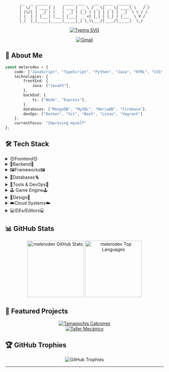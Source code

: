 <div align="center">
  <div align="center">
    
   ``` 
  __  __ _____ _     _____ ____   ___  ____  _______     __
 |  \/  | ____| |   | ____|  _ \ / _ \|  _ \| ____\ \   / /
 | |\/| |  _| | |   |  _| | |_) | | | | | | |  _|  \ \ / / 
 | |  | | |___| |___| |___|  _ <| |_| | |_| | |___  \ V /  
 |_|  |_|_____|_____|_____|_| \_\\___/|____/|_____|  \_/   
   ```

  </div>                                                             
                                            
  
  [![Typing SVG](https://readme-typing-svg.herokuapp.com?font=Fira+Code&pause=1000&color=00F7C3&center=true&vCenter=true&random=false&width=435&lines=Full-Stack+Developer🐧;Web+Design✏️)](https://git.io/typing-svg)
  
  <p align="center">
    <a href="mailto:melero.developer@gmail.com
"><img src="https://img.shields.io/badge/Gmail-D14836?style=for-the-badge&logo=gmail&logoColor=white" alt="Gmail"/></a>
  </p>
</div>

## 🚀 About Me

```typescript
const melerodev = {
    code: ["JavaScript", "TypeScript", "Python", "Java", "HTML", "CSS", "PHP", "C#", "Blade", "Lua"],
    technologies: {
        frontEnd: {
            Java: ["JavaFX"],
        },
        backEnd: {
            ts: ["Node", "Express"],
        },
        databases: ["MongoDB", "MySQL", "MariaDB", "Firebase"],
        devOps: ["Docker", "Git", "Bash", "Linux", "Vagrant"]
    },
    currentFocus: "Improving myself"
};
```

## 🛠️ Tech Stack

<details>
<summary>😊Frontend😊</summary>

![Angular](https://img.shields.io/badge/Angular-20232A?style=for-the-badge&logo=angular&logoColor=61DAFB)  
![React](https://img.shields.io/badge/React-20232A?style=for-the-badge&logo=react&logoColor=61DAFB)  
![JavaScript](https://img.shields.io/badge/JavaScript-F7DF1E?style=for-the-badge&logo=javascript&logoColor=black)  
![TypeScript](https://img.shields.io/badge/TypeScript-007ACC?style=for-the-badge&logo=typescript&logoColor=white)  
![HTML5](https://img.shields.io/badge/HTML5-E34F26?style=for-the-badge&logo=html5&logoColor=white)  
![CSS3](https://img.shields.io/badge/CSS3-1572B6?style=for-the-badge&logo=css3&logoColor=white)  
![JavaFX](https://img.shields.io/badge/javafx-%23FF0000.svg?style=for-the-badge&logo=javafx&logoColor=white)  

</details>

<details>
<summary>🚪Backend🚪</summary>

![NodeJS](https://img.shields.io/badge/Node.js-43853D?style=for-the-badge&logo=node.js&logoColor=white)  
![Java](https://img.shields.io/badge/Java-ED8B00?style=for-the-badge&logo=openjdk&logoColor=white)  
![Python](https://img.shields.io/badge/Python-14354C?style=for-the-badge&logo=python&logoColor=white)  
![TypeScript](https://img.shields.io/badge/TypeScript-007ACC?style=for-the-badge&logo=typescript&logoColor=white)  

</details>

<details>
<summary>🖼️Frameworks🖼️</summary>

![Express.js](https://img.shields.io/badge/Express.js-%23404d59.svg?style=for-the-badge&logo=express&logoColor=%2361DAFB)  
![Bootstrap](https://img.shields.io/badge/Bootstrap-7952B3?style=for-the-badge&logo=bootstrap&logoColor=fff)  
![NodeJS](https://img.shields.io/badge/Node.js-6DA55F?style=for-the-badge&logo=node.js&logoColor=white)  

</details>

<details>
<summary>🗿Databases🪜</summary>

![MySQL](https://img.shields.io/badge/MySQL-005C84?style=for-the-badge&logo=mysql&logoColor=white)  
![MariaDB](https://img.shields.io/badge/MariaDB-003545?style=for-the-badge&logo=mariadb&logoColor=white)  
![MongoDB](https://img.shields.io/badge/MongoDB-4EA94B?style=for-the-badge&logo=mongodb&logoColor=white)  
![Firebase](https://img.shields.io/badge/firebase-a08021?style=for-the-badge&logo=firebase&logoColor=ffcd34)  

</details>

<details>
<summary>🔧Tools & DevOps🔧</summary>

![Git](https://img.shields.io/badge/Git-F05032?style=for-the-badge&logo=git&logoColor=white)  
![Docker](https://img.shields.io/badge/Docker-2496ED?style=for-the-badge&logo=docker&logoColor=white)  
![Linux](https://img.shields.io/badge/Linux-FCC624?style=for-the-badge&logo=linux&logoColor=black)  
![Bash](https://img.shields.io/badge/Bash-4EAA25?style=for-the-badge&logo=gnu-bash&logoColor=white)  
![Vagrant](https://img.shields.io/badge/vagrant-%231563FF.svg?style=for-the-badge&logo=vagrant&logoColor=white)  
![Apache](https://img.shields.io/badge/apache-%23D42029.svg?style=for-the-badge&logo=apache&logoColor=white)  
![WordPress](https://img.shields.io/badge/WordPress-%23117AC9.svg?style=for-the-badge&logo=WordPress&logoColor=white)  

</details>

<details>
<summary>🕹️ Game Engine🕹️</summary>

![Unity](https://img.shields.io/badge/Unity-%23000000.svg?style=for-the-badge&logo=unity&logoColor=white)  

</details>

<details>
<summary>🎨Design🎨</summary>

![Blender](https://img.shields.io/badge/Blender-F5792A?style=for-the-badge&logo=blender&logoColor=white)  
![Adobe Illustrator](https://img.shields.io/badge/Adobe%20Illustrator-FF9A00?style=for-the-badge&logo=adobe-illustrator&logoColor=white)  
![Adobe Photoshop](https://img.shields.io/badge/Adobe%20Photoshop-31A8FF?style=for-the-badge&logo=adobe-photoshop&logoColor=white)  
![Adobe Premiere Pro](https://img.shields.io/badge/Adobe%20Premiere%20Pro-9999FF?style=for-the-badge&logo=adobe-premiere-pro&logoColor=white)  
![Filmora](https://img.shields.io/badge/Filmora-16A5A5?style=for-the-badge&logo=filmora&logoColor=white)  

</details>

<details>
<summary>☁️Cloud Systems☁️</summary>

![AWS](https://img.shields.io/badge/AWS-F5792A?style=for-the-badge&logo=amazon-web-services&logoColor=white)  
![Microsoft Azure](https://custom-icon-badges.demolab.com/badge/Microsoft%20Azure-0089D6?style=for-the-badge&logo=msazure&logoColor=white)  

</details>

<details>
<summary>💻IDEs/Editors💻</summary>

![IntelliJ](https://img.shields.io/badge/IntelliJ-5C2D91.svg?style=for-the-badge&logo=intellij-idea&logoColor=white)  
![Notepad++](https://img.shields.io/badge/Notepad++-90E59A.svg?style=for-the-badge&logo=notepad%2b%2b&logoColor=black)  
![Visual Studio](https://custom-icon-badges.demolab.com/badge/Visual%20Studio-5C2D91.svg?style=for-the-badge&logo=visual-studio&logoColor=white)  
![Visual Studio Code](https://custom-icon-badges.demolab.com/badge/Visual%20Studio%20Code-0078d7.svg?style=for-the-badge&logo=vsc&logoColor=white)  

</details>



## 📊 GitHub Stats

<div align="center">
  <img height="180em" src="https://github-readme-stats.vercel.app/api?username=melerodev&show_icons=true&theme=radical" alt="melerodev GitHub Stats"/>
  <img height="180em" src="https://github-readme-stats.vercel.app/api/top-langs/?username=melerodev&layout=compact&theme=radical" alt="melerodev Top Languages"/>
</div>

## 🎯 Featured Projects

<div align="center">

[![Tamagochis Cabrones](https://github-readme-stats.vercel.app/api/pin/?username=melerodev&repo=tamagochis-cabrones&theme=radical)](https://github.com/melerodev/tamagochis-cabrones)  
[![Taller Mecánico](https://github-readme-stats.vercel.app/api/pin/?username=melerodev&repo=TallerMecanico&theme=radical)](https://github.com/melerodev/TallerMecanico)  

</div>

## 🏆 GitHub Trophies

<div align="center">
  <img src="https://github-profile-trophy.vercel.app/?username=melerodev&theme=radical&no-frame=false&no-bg=true&margin-w=4" alt="GitHub Trophies"/>
</div>

---
